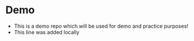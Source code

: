 # Demo
- This is a demo repo which will be used for demo and practice purposes!
- This line was added locally

